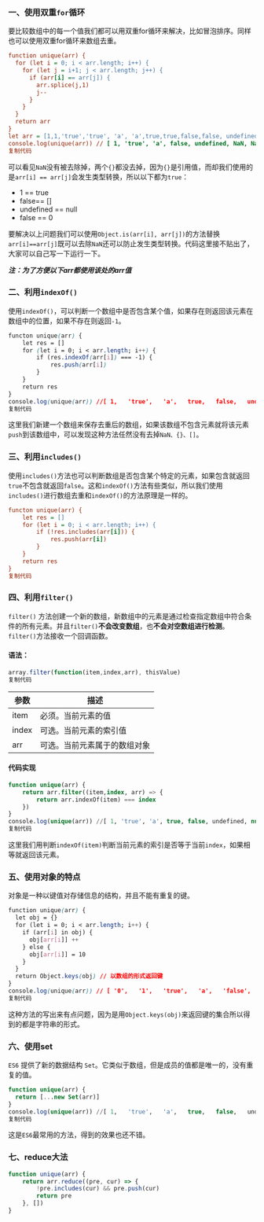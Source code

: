 ### 一、使用双重`for`循环

要比较数组中的每一个值我们都可以用双重for循环来解决，比如冒泡排序。同样也可以使用双重for循环来数组去重。

```ini
function unique(arr) {
  for (let i = 0; i < arr.length; i++) {
    for (let j = i+1; j < arr.length; j++) {
      if (arr[i] == arr[j]) {
        arr.splice(j,1)
        j--
      }
    }
  }
  return arr
}
let arr = [1,1,'true','true', 'a', 'a',true,true,false,false, undefined,undefined, null,null, NaN, NaN,'NaN','NaN', 0, 0,{},{},[],[]];
console.log(unique(arr)) // [ 1, 'true', 'a', false, undefined, NaN, NaN, 'NaN', {}, {} ]
复制代码
```

可以看见`NaN`没有被去除掉，两个`{}`都没去掉，因为`{}`是引用值，而却我们使用的是`arr[i] == arr[j]`会发生类型转换，所以以下都为`true`：

- 1 == true
- false== []
- undefined == null
- false == 0

要解决以上问题我们可以使用`Object.is(arr[i], arr[j])`的方法替换`arr[i]==arr[j]`既可以去除`NaN`还可以防止发生类型转换。代码这里接不贴出了，大家可以自己写一下运行一下。

***注：为了方便以下arr都使用该处的arr值***

### 二、利用`indexOf()`

使用`indexOf()`，可以判断一个数组中是否包含某个值，如果存在则返回该元素在数组中的位置，如果不存在则返回`-1`。

```css
functon unique(arr) {
    let res = []
  	for (let i = 0; i < arr.length; i++) {
        if (res.indexOf(arr[i]) === -1) {
          	res.push(arr[i])
        }
  	}
  	return res
}
console.log(unique(arr)) //[ 1,   'true',   'a',   true,   false,   undefined,   null,   NaN,   NaN,   'NaN',   0,   {},   {}, [], []]
复制代码
```

这里我们新建一个数组来保存去重后的数组，如果该数组不包含元素就将该元素`push`到该数组中，可以发现这种方法任然没有去掉`NaN、{}、[]`。

### 三、利用`includes()`

使用`includes()`方法也可以判断数组是否包含某个特定的元素，如果包含就返回`true`不包含就返回`false`。这和`indexOf()`方法有些类似，所以我们使用`includes()`进行数组去重和`indexOf()`的方法原理是一样的。

```ini
functon unique(arr) {
    let res = []
    for (let i = 0; i < arr.length; i++) {
        if (!res.includes(arr[i])) {
      	    res.push(arr[i])
        }
    }
    return res
}
复制代码
```

### 四、利用`filter()`

`filter()` 方法创建一个新的数组，新数组中的元素是通过检查指定数组中符合条件的所有元素。并且`filter()`**不会改变数组**，也**不会对空数组进行检测**。`filter()`方法接收一个回调函数。

#### 语法：

```javascript
array.filter(function(item,index,arr), thisValue)
复制代码
```

| 参数  | 描述                         |
| ----- | ---------------------------- |
| item  | 必须。当前元素的值           |
| index | 可选。当前元素的索引值       |
| arr   | 可选。当前元素属于的数组对象 |

#### 代码实现

```sql
function unique(arr) {
    return arr.filter((item,index, arr) => {
        return arr.indexOf(item) === index
    })
}
console.log(unique(arr)) //[ 1, 'true', 'a', true, false, undefined, null, 'NaN', 0, {}, {}, [], [] ]
复制代码
```

这里我们用判断`indexOf(item)`判断当前元素的索引是否等于当前`index`，如果相等就返回该元素。

### 五、使用对象的特点

对象是一种以键值对存储信息的结构，并且不能有重复的键。

```css
function unique(arr) {
  let obj = {}
  for (let i = 0; i < arr.length; i++) {
    if (arr[i] in obj) {
      obj[arr[i]] ++
    } else {
      obj[arr[i]] = 10
    }
  }
  return Object.keys(obj) // 以数组的形式返回键
}
console.log(unique(arr)) // [ '0',   '1',   'true',   'a',   'false',   'undefined',   'null',   'NaN',   '[object Object]',   '']
复制代码
```

这种方法的写出来有点问题，因为是用`Object.keys(obj)`来返回键的集合所以得到的都是字符串的形式。

### 六、使用set

`ES6` 提供了新的数据结构 `Set`。它类似于数组，但是成员的值都是唯一的，没有重复的值。

```sql
function unique(arr) {
  return [...new Set(arr)]
}
console.log(unique(arr)) //[ 1,   'true',   'a',   true,   false,   undefined,   null,   NaN,   'NaN',   0,   {},   {},   [],   [] ]
复制代码
```

这是`ES6`最常用的方法，得到的效果也还不错。

### 七、reduce大法

```javascript
function unique(arr) {
    return arr.reduce((pre, cur) => {
        !pre.includes(cur) && pre.push(cur)
        return pre
    }, [])
}
```

